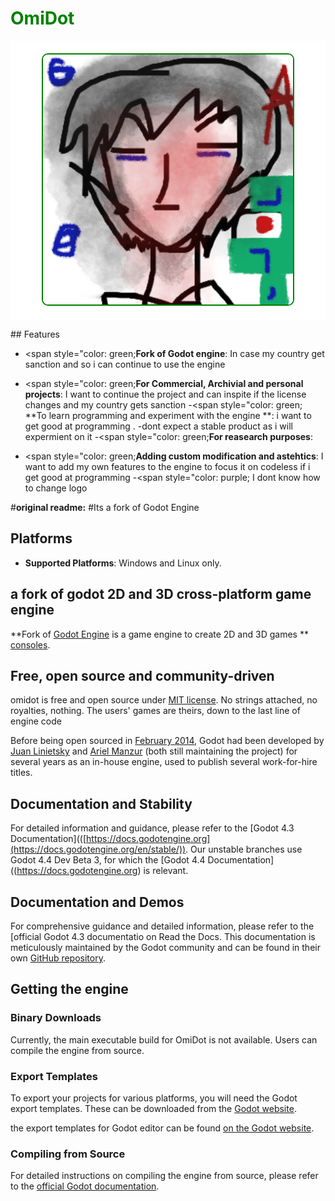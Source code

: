 # <span style="color: green;">**OmiDot**</span>

<p align="center" style="background-color: white; padding: 20px;">
  <img src="images/omidotimage.png" width="400" alt="OmiDot Engine logo" style="border: 2px solid green; border-radius: 10px;">
</p>
## Features

- <span style="color: green;**Fork of Godot engine**: In case my country get sanction and so i can continue to use the engine
- <span style="color: green;**For Commercial, Archivial and personal projects**: I want to continue the project and can inspite if the license changes and my country gets sanction
-<span style="color: green; **To learn programming and experiment with the engine **:   i want to get good at programming . -dont expect a stable product as i will expermient on it
-<span style="color: green;**For reasearch purposes**:  

- <span style="color: green;**Adding custom modification and astehtics**: I want to add my own features to the engine to focus it on codeless if i get good at programming
-<span style="color: purple; I dont know how to change logo

#**original readme:**
#Its a fork of  Godot Engine
## Platforms
- **Supported Platforms**: Windows and Linux only. 


## a fork of godot 2D and 3D cross-platform game engine

**Fork of [Godot Engine](https://godotengine.org) is a 
game engine to create 2D and 3D games ** [consoles](https://docs.godotengine.org/en/latest/tutorials/platform/consoles.html).

## Free, open source and community-driven

omidot is   free and open source under   [MIT license](https://godotengine.org/license).
No strings attached, no royalties, nothing. The users' games are theirs, down
to the last line of engine code

Before being open sourced in [February 2014](https://github.com/godotengine/godot/commit/0b806ee0fc9097fa7bda7ac0109191c9c5e0a1ac),
Godot had been developed by [Juan Linietsky](https://github.com/reduz) and
[Ariel Manzur](https://github.com/punto-) (both still maintaining the project)
for several years as an in-house engine, used to publish several work-for-hire
titles.
## Documentation and Stability
For detailed information and guidance, please refer to the [Godot 4.3 Documentation](([https://docs.godotengine.org](https://docs.godotengine.org/en/stable/)). Our unstable branches use Godot 4.4 Dev Beta 3, for which the [Godot 4.4 Documentation]((https://docs.godotengine.org) is relevant.
## Documentation and Demos
For comprehensive guidance and detailed information, please refer to the [official Godot 4.3 documentatio on Read the Docs. This documentation is meticulously maintained by the Godot community and can be found in their own [GitHub repository](https://github.com/godotengine/godot-docs).



## Getting the engine
### Binary Downloads
Currently, the main executable build for OmiDot is not available. Users can compile the engine from source. 
### Export Templates
To export your projects for various platforms, you will need the Godot export templates. These can be downloaded from the [Godot website](https://godotengine.org/download).

the export templates for Godot editor can be found [on the Godot website](https://godotengine.org/download).

### Compiling from Source
For detailed instructions on compiling the engine from source, please refer to the [official Godot documentation](https://docs.godotengine.org/en/latest/contributing/development/compiling).


